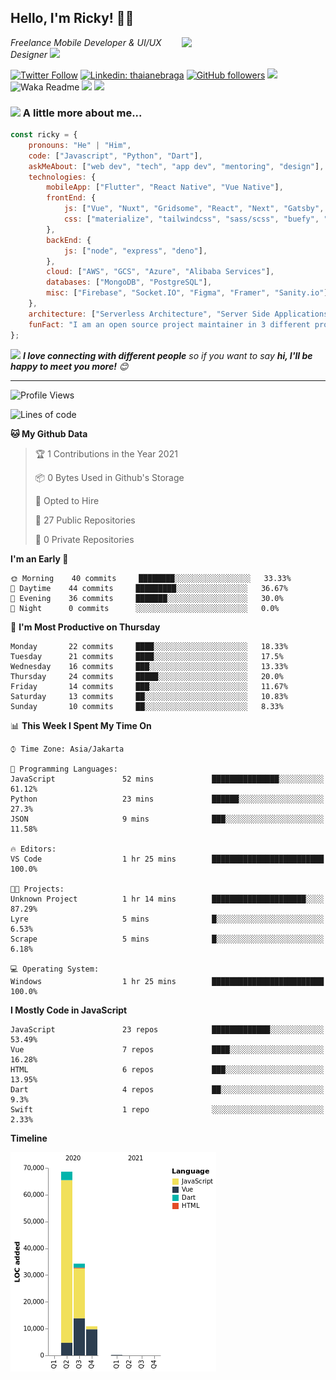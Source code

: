 ## Hello, I'm Ricky! 🙏🏻
<img align='right' src="https://media.giphy.com/media/M9gbBd9nbDrOTu1Mqx/giphy.gif" width="230">
<p><em>Freelance Mobile Developer & UI/UX Designer <img src="https://media.giphy.com/media/WUlplcMpOCEmTGBtBW/giphy.gif" width="30"> 
</em></p>

[![Twitter Follow](https://img.shields.io/twitter/follow/RickyDoesCode?label=RickyDoesCode)](https://twitter.com/RickyDoesCode)
[![Linkedin: thaianebraga](https://img.shields.io/badge/-Ricky-blue?style=flat-square&logo=Linkedin&logoColor=white&link=https://www.linkedin.com/in/audrick)](https://www.linkedin.com/in/audrick)
[![GitHub followers](https://img.shields.io/github/followers/RickyDoesCode?label=RickyDoesCode&style=social)](https://github.com/RickyDoesCode)
![](https://visitor-badge.glitch.me/badge?page_id=RickyDoesCode.RickyDoesCode)
![Waka Readme](https://github.com/anmol098/anmol098/workflows/Waka%20Readme/badge.svg)
[![](https://img.shields.io/badge/-instagram-blueviolet?logo=instagram&logoColor=white)](https://instagram.com/designsbyricky)
[![](https://img.shields.io/badge/-others-orange)](https://linktr.ee/designsbyricky)

### <img src="https://media.giphy.com/media/VgCDAzcKvsR6OM0uWg/giphy.gif" width="50"> A little more about me...  

```javascript
const ricky = {
    pronouns: "He" | "Him",
    code: ["Javascript", "Python", "Dart"],
    askMeAbout: ["web dev", "tech", "app dev", "mentoring", "design"],
    technologies: {
        mobileApp: ["Flutter", "React Native", "Vue Native"],
        frontEnd: {
            js: ["Vue", "Nuxt", "Gridsome", "React", "Next", "Gatsby", "Flutter Web"],
            css: ["materialize", "tailwindcss", "sass/scss", "buefy", "material design"]
        },
        backEnd: {
            js: ["node", "express", "deno"],
        },
        cloud: ["AWS", "GCS", "Azure", "Alibaba Services"],
        databases: ["MongoDB", "PostgreSQL"],
        misc: ["Firebase", "Socket.IO", "Figma", "Framer", "Sanity.io"]
    },
    architecture: ["Serverless Architecture", "Server Side Applications", "Single Page Applications", "Microservice Servers", "MVC"],
    funFact: "I am an open source project maintainer in 3 different projects"
};
```

<img src="https://media.giphy.com/media/LnQjpWaON8nhr21vNW/giphy.gif" width="60"> <em><b>I love connecting with different people</b> so if you want to say <b>hi, I'll be happy to meet you more!</b> 😊</em>

---
<!--START_SECTION:waka-->
![Profile Views](http://img.shields.io/badge/Profile%20Views-0-blue)

![Lines of code](https://img.shields.io/badge/From%20Hello%20World%20I%27ve%20Written-113838%20lines%20of%20code-blue)

**🐱 My Github Data** 

> 🏆 1 Contributions in the Year 2021
 > 
> 📦 0 Bytes Used in Github's Storage 
 > 
> 💼 Opted to Hire
 > 
> 📜 27 Public Repositories 
 > 
> 🔑 0 Private Repositories  
 > 
**I'm an Early 🐤** 

```text
🌞 Morning    40 commits     ████████░░░░░░░░░░░░░░░░░   33.33% 
🌆 Daytime    44 commits     █████████░░░░░░░░░░░░░░░░   36.67% 
🌃 Evening    36 commits     ███████░░░░░░░░░░░░░░░░░░   30.0% 
🌙 Night      0 commits      ░░░░░░░░░░░░░░░░░░░░░░░░░   0.0%

```
📅 **I'm Most Productive on Thursday** 

```text
Monday       22 commits     ████░░░░░░░░░░░░░░░░░░░░░   18.33% 
Tuesday      21 commits     ████░░░░░░░░░░░░░░░░░░░░░   17.5% 
Wednesday    16 commits     ███░░░░░░░░░░░░░░░░░░░░░░   13.33% 
Thursday     24 commits     █████░░░░░░░░░░░░░░░░░░░░   20.0% 
Friday       14 commits     ███░░░░░░░░░░░░░░░░░░░░░░   11.67% 
Saturday     13 commits     ██░░░░░░░░░░░░░░░░░░░░░░░   10.83% 
Sunday       10 commits     ██░░░░░░░░░░░░░░░░░░░░░░░   8.33%

```


📊 **This Week I Spent My Time On** 

```text
⌚︎ Time Zone: Asia/Jakarta

💬 Programming Languages: 
JavaScript               52 mins             ███████████████░░░░░░░░░░   61.12% 
Python                   23 mins             ██████░░░░░░░░░░░░░░░░░░░   27.3% 
JSON                     9 mins              ███░░░░░░░░░░░░░░░░░░░░░░   11.58%

🔥 Editors: 
VS Code                  1 hr 25 mins        █████████████████████████   100.0%

🐱‍💻 Projects: 
Unknown Project          1 hr 14 mins        █████████████████████░░░░   87.29% 
Lyre                     5 mins              █░░░░░░░░░░░░░░░░░░░░░░░░   6.53% 
Scrape                   5 mins              █░░░░░░░░░░░░░░░░░░░░░░░░   6.18%

💻 Operating System: 
Windows                  1 hr 25 mins        █████████████████████████   100.0%

```

**I Mostly Code in JavaScript** 

```text
JavaScript               23 repos            █████████████░░░░░░░░░░░░   53.49% 
Vue                      7 repos             ████░░░░░░░░░░░░░░░░░░░░░   16.28% 
HTML                     6 repos             ███░░░░░░░░░░░░░░░░░░░░░░   13.95% 
Dart                     4 repos             ██░░░░░░░░░░░░░░░░░░░░░░░   9.3% 
Swift                    1 repo              ░░░░░░░░░░░░░░░░░░░░░░░░░   2.33%

```


**Timeline**

![Chart not found](https://raw.githubusercontent.com/RickyDoesCode/RickyDoesCode/master/charts/bar_graph.png) 


<!--END_SECTION:waka-->
